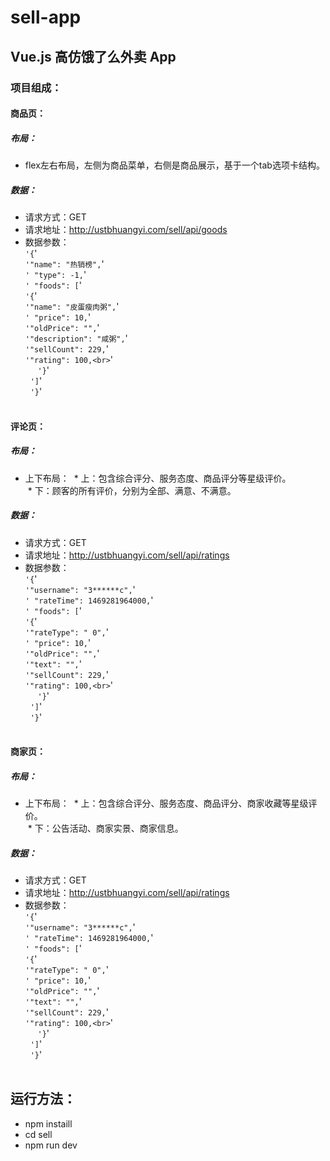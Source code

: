 # sell-app
## Vue.js 高仿饿了么外卖 App
###  项目组成：
#### 商品页：<br/> 
##### 布局：<br> 
* flex左右布局，左侧为商品菜单，右侧是商品展示，基于一个tab选项卡结构。
##### 数据：<br>
* 请求方式：GET<br>
* 请求地址：http://ustbhuangyi.com/sell/api/goods<br/>
* 数据参数：<br/>
    `'{`'<br/>
      `'"name": "热销榜",`'<br/>
     `' "type": -1,`'<br/>
     `' "foods": [`'<br/>
        `'{`'<br/>
          `'"name": "皮蛋瘦肉粥",`'<br/>
         `' "price": 10,`'<br/>
          `'"oldPrice": "",`'<br/>
          `'"description": "咸粥",`'<br/>
          `'"sellCount": 229,`'<br/>
          `'"rating": 100,<br>`'<br/>
      `'}`'<br/> 
    `']`'<br/> 
 `'}`'<br/> 
#### 评论页：
##### 布局：<br> 
* 上下布局：
  * 上：包含综合评分、服务态度、商品评分等星级评价。<br/>
  * 下：顾客的所有评价，分别为全部、满意、不满意。<br/>
##### 数据：<br>
* 请求方式：GET<br>
* 请求地址：http://ustbhuangyi.com/sell/api/ratings<br/>
* 数据参数：<br/>
    `'{`'<br/>
      `'"username": "3******c",`'<br/>
     `' "rateTime": 1469281964000,`'<br/>
     `' "foods": [`'<br/>
        `'{`'<br/>
          `'"rateType": " 0",`'<br/>
         `' "price": 10,`'<br/>
          `'"oldPrice": "",`'<br/>
          `'"text": "",`'<br/>
          `'"sellCount": 229,`'<br/>
          `'"rating": 100,<br>`'<br/>
      `'}`'<br/> 
    `']`'<br/> 
 `'}`'<br/> 
#### 商家页：
##### 布局：<br> 
* 上下布局：
  * 上：包含综合评分、服务态度、商品评分、商家收藏等星级评价。<br/>
  * 下：公告活动、商家实景、商家信息。<br/>
##### 数据：<br>
* 请求方式：GET<br>
* 请求地址：http://ustbhuangyi.com/sell/api/ratings<br/>
* 数据参数：<br/>
    `'{`'<br/>
      `'"username": "3******c",`'<br/>
     `' "rateTime": 1469281964000,`'<br/>
     `' "foods": [`'<br/>
        `'{`'<br/>
          `'"rateType": " 0",`'<br/>
         `' "price": 10,`'<br/>
          `'"oldPrice": "",`'<br/>
          `'"text": "",`'<br/>
          `'"sellCount": 229,`'<br/>
          `'"rating": 100,<br>`'<br/>
      `'}`'<br/> 
    `']`'<br/> 
 `'}`'<br/> 

## 运行方法：<br/> 
* npm instaill<br/> 
* cd sell<br/>  
* npm run dev

